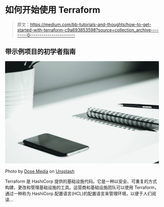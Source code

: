 # 如何开始使用 Terraform

> 原文：<https://medium.com/bb-tutorials-and-thoughts/how-to-get-started-with-terraform-c9a693853598?source=collection_archive---------0----------------------->

## 带示例项目的初学者指南

![](img/b1ad86407b3f6ae7fe68c30afbc9ce53.png)

Photo by [Dose Media](https://unsplash.com/@dose?utm_source=medium&utm_medium=referral) on [Unsplash](https://unsplash.com?utm_source=medium&utm_medium=referral)

Terraform 是 HashiCorp 提供的基础设施代码。它是一种以安全、可重复的方式构建、更改和管理基础设施的工具。运营商和基础设施团队可以使用 Terraform，通过一种称为 HashiCorp 配置语言(HCL)的配置语言来管理环境，以便于人们阅读…
